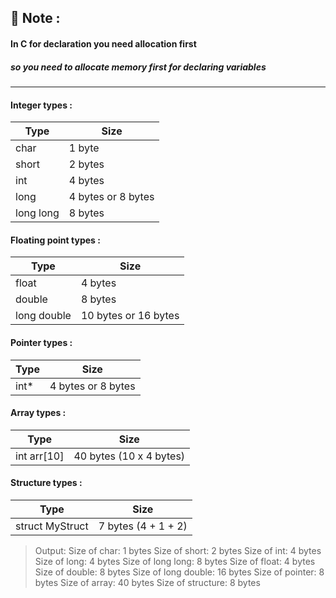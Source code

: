 ## 🔖 Note :

#### In C for declaration you need allocation first

##### so you need to allocate memory first for declaring variables

---

#### Integer types :

| Type      | Size               |
| --------- | ------------------ |
| char      | 1 byte             |
| short     | 2 bytes            |
| int       | 4 bytes            |
| long      | 4 bytes or 8 bytes |
| long long | 8 bytes            |

#### Floating point types :

| Type        | Size                 |
| ----------- | -------------------- |
| float       | 4 bytes              |
| double      | 8 bytes              |
| long double | 10 bytes or 16 bytes |

#### Pointer types :

| Type  | Size               |
| ----- | ------------------ |
| int\* | 4 bytes or 8 bytes |

#### Array types :

| Type        | Size                    |
| ----------- | ----------------------- |
| int arr[10] | 40 bytes (10 x 4 bytes) |

#### Structure types :

| Type            | Size                |
| --------------- | ------------------- |
| struct MyStruct | 7 bytes (4 + 1 + 2) |

> Output:
> Size of char: 1 bytes
> Size of short: 2 bytes
> Size of int: 4 bytes
> Size of long: 4 bytes
> Size of long long: 8 bytes
> Size of float: 4 bytes
> Size of double: 8 bytes
> Size of long double: 16 bytes
> Size of pointer: 8 bytes
> Size of array: 40 bytes
> Size of structure: 8 bytes
